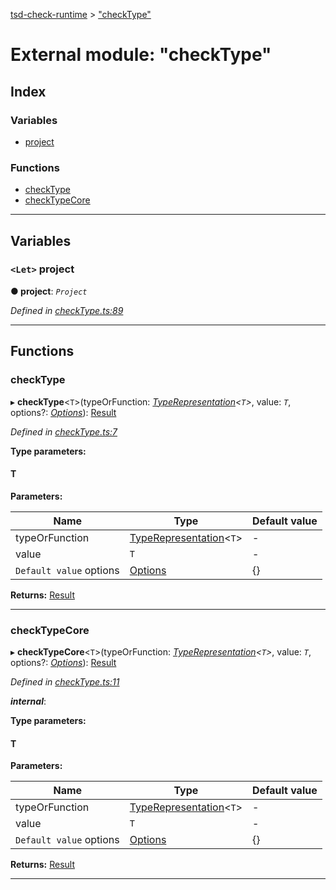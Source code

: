 [tsd-check-runtime](../README.md) > ["checkType"](../modules/_checktype_.md)

# External module: "checkType"

## Index

### Variables

* [project](_checktype_.md#project)

### Functions

* [checkType](_checktype_.md#checktype)
* [checkTypeCore](_checktype_.md#checktypecore)

---

## Variables

<a id="project"></a>

### `<Let>` project

**● project**: *`Project`*

*Defined in [checkType.ts:89](https://github.com/cancerberoSgx/tsd-check-runtime/blob/a90bf86/src/checkType.ts#L89)*

___

## Functions

<a id="checktype"></a>

###  checkType

▸ **checkType**<`T`>(typeOrFunction: *[TypeRepresentation](_types_.md#typerepresentation)<`T`>*, value: *`T`*, options?: *[Options](../interfaces/_types_.options.md)*): [Result](../interfaces/_types_.result.md)

*Defined in [checkType.ts:7](https://github.com/cancerberoSgx/tsd-check-runtime/blob/a90bf86/src/checkType.ts#L7)*

**Type parameters:**

#### T 
**Parameters:**

| Name | Type | Default value |
| ------ | ------ | ------ |
| typeOrFunction | [TypeRepresentation](_types_.md#typerepresentation)<`T`> | - |
| value | `T` | - |
| `Default value` options | [Options](../interfaces/_types_.options.md) |  {} |

**Returns:** [Result](../interfaces/_types_.result.md)

___
<a id="checktypecore"></a>

###  checkTypeCore

▸ **checkTypeCore**<`T`>(typeOrFunction: *[TypeRepresentation](_types_.md#typerepresentation)<`T`>*, value: *`T`*, options?: *[Options](../interfaces/_types_.options.md)*): [Result](../interfaces/_types_.result.md)

*Defined in [checkType.ts:11](https://github.com/cancerberoSgx/tsd-check-runtime/blob/a90bf86/src/checkType.ts#L11)*

*__internal__*: 

**Type parameters:**

#### T 
**Parameters:**

| Name | Type | Default value |
| ------ | ------ | ------ |
| typeOrFunction | [TypeRepresentation](_types_.md#typerepresentation)<`T`> | - |
| value | `T` | - |
| `Default value` options | [Options](../interfaces/_types_.options.md) |  {} |

**Returns:** [Result](../interfaces/_types_.result.md)

___

